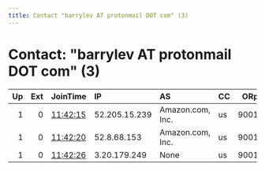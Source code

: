 ```yaml
---
title: Contact "barrylev AT protonmail DOT com" (3)
---
```


# Contact: "barrylev AT protonmail DOT com" (3)

|   Up |   Ext | JoinTime                                                                                            | IP            | AS               | CC   |   ORp |   Dirp | OS    | Version   | Nickname    |   eFamMembers |
|-----:|------:|:----------------------------------------------------------------------------------------------------|:--------------|:-----------------|:-----|------:|-------:|:------|:----------|:------------|--------------:|
|    1 |     0 | [11:42:15](https://metrics.torproject.org/rs.html#details/87AA1BE4A39529DD86194738DFB59DC698F3136B) | 52.205.15.239 | Amazon.com, Inc. | us   |  9001 |   9030 | Linux | 0.4.2.6   | BarryBen    |             3 |
|    1 |     0 | [11:42:20](https://metrics.torproject.org/rs.html#details/8D9A9C216936DE16FE6CA7A33D7B520D73B7CC0B) | 52.8.68.153   | Amazon.com, Inc. | us   |  9001 |   9030 | Linux | 0.4.2.6   | BarryJames  |             3 |
|    1 |     0 | [11:42:26](https://metrics.torproject.org/rs.html#details/7816DEDDD7CD78F91FEB72E397ACB18B881328AC) | 3.20.179.249  | None             | us   |  9001 |   9030 | Linux | 0.4.2.6   | BarrySylvia |             3 |
